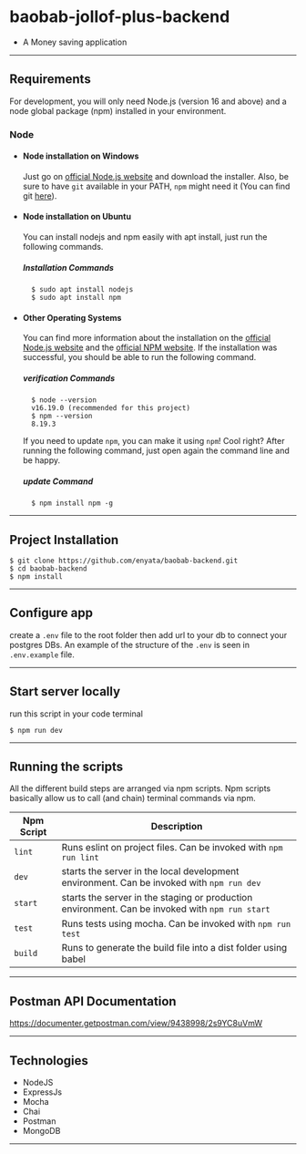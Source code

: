 # baobab-jollof-plus-backend

- A Money saving application

---

## Requirements

For development, you will only need Node.js (version 16 and above) and a node global package (npm) installed in your environment.

### Node

- #### Node installation on Windows

    Just go on [official Node.js website](https://nodejs.org/) and download the installer.
    Also, be sure to have `git` available in your PATH, `npm` might need it (You can find git [here](https://git-scm.com/)).

- #### Node installation on Ubuntu

    You can install nodejs and npm easily with apt install, just run the following commands.

    ##### Installation Commands

        $ sudo apt install nodejs
        $ sudo apt install npm

- #### Other Operating Systems

    You can find more information about the installation on the [official Node.js website](https://nodejs.org/) and the [official NPM website](https://npmjs.org/).
    If the installation was successful, you should be able to run the following command.

    ##### verification Commands

        $ node --version
        v16.19.0 (recommended for this project)
        $ npm --version
        8.19.3
    If you need to update `npm`, you can make it using `npm`! Cool right? After running the following command, just open again the command line and be happy.

    ##### update Command

        $ npm install npm -g

---

## Project Installation

    $ git clone https://github.com/enyata/baobab-backend.git
    $ cd baobab-backend
    $ npm install

---

## Configure app

create a  `.env` file to the root folder then add url to your db to connect your postgres DBs. 
An example of the structure of the `.env` is seen in `.env.example` file.

---

## Start server locally

run this script in your code terminal

    $ npm run dev

---

## Running the scripts

All the different build steps are arranged via npm scripts.
Npm scripts basically allow us to call (and chain) terminal commands via npm.

| Npm Script                | Description                                                                                       |
| ------------------------- | ------------------------------------------------------------------------------------------------- |
| `lint`                    | Runs eslint on project files. Can be invoked with `npm run lint`      |    |
| `dev`                     | starts the server in the local development environment. Can be invoked with `npm run dev` |            |
| `start`                   | starts the server in the staging or production environment. Can be invoked with `npm run start`                  |
| `test`                    | Runs tests using mocha. Can be invoked with `npm run test`      |
| `build`                   | Runs to generate the build file into a dist folder using babel      |

---

## Postman API Documentation

https://documenter.getpostman.com/view/9438998/2s9YC8uVmW

___

## Technologies

- NodeJS
- ExpressJs
- Mocha
- Chai
- Postman
- MongoDB

---
